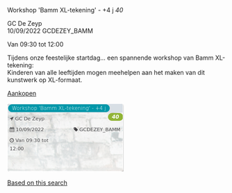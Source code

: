 Workshop 'Bamm XL-tekening' - +4 j *40*

GC De Zeyp  
10/09/2022 GCDEZEY\_BAMM  

Van 09:30 tot 12:00

  

  

Tijdens onze feestelijke startdag... een spannende workshop van Bamm XL-tekening:  
Kinderen van alle leeftijden mogen meehelpen aan het maken van dit kunstwerk op XL-formaat.  

[Aankopen](https://tickets.vgc.be/ticketingActivity/subscribe/GCDEZEY_BAMM)

![](80307.png)

[Based on this search](https://tickets.vgc.be/activity/index?&vrijeplaatsen=1&Age%5B%5D=3%2C5&entity=276)